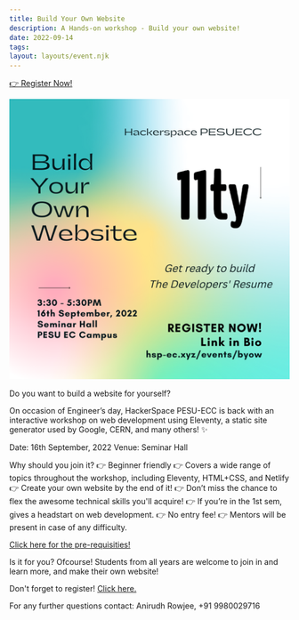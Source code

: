 ```yaml
---
title: Build Your Own Website
description: A Hands-on workshop - Build your own website!
date: 2022-09-14
tags:
layout: layouts/event.njk
---
```


<section class="p-index_links_link">
    <a href="https://tiy1l0l7c8l.typeform.com/to/ftfPjQbO" class="c-gradient-link"> 👉 Register Now! </a>
</section>

![](/static/images/byow/byow_poster_v1.png)

Do you want to build a website for yourself?

On occasion of Engineer’s day, HackerSpace PESU-ECC is back with an interactive workshop on web development using Eleventy, a static site generator used by Google, CERN, and many others! ✨

Date: 16th September, 2022
Venue: Seminar Hall

Why should you join it?
👉 Beginner friendly 
👉 Covers a wide range of topics throughout the workshop, including Eleventy, HTML+CSS, and Netlify
👉 Create your own website by the end of it!
👉 Don’t miss the chance to flex the awesome technical skills you'll acquire!
👉 If you’re in the 1st sem, gives a headstart on web development.
👉 No entry fee!
👉 Mentors will be present in case of any difficulty.

[Click here for the pre-requisities!](https://saksham-11ty.netlify.app/posts/2022/prereqisite/)

Is it for you?
Ofcourse! Students from all years are welcome to join in and learn more, and make their own website!

Don't forget to register! [Click here.](https://tiy1l0l7c8l.typeform.com/to/ftfPjQbO)

For any further questions contact: Anirudh Rowjee, +91 9980029716
